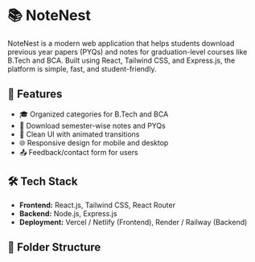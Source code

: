 # 📚 NoteNest

NoteNest is a modern web application that helps students download previous year papers (PYQs) and notes for graduation-level courses like B.Tech and BCA. Built using React, Tailwind CSS, and Express.js, the platform is simple, fast, and student-friendly.

## 🚀 Features

- 🎓 Organized categories for B.Tech and BCA
- 📝 Download semester-wise notes and PYQs
- 📂 Clean UI with animated transitions
- 🌐 Responsive design for mobile and desktop
- 📤 Feedback/contact form for users

## 🛠️ Tech Stack

- **Frontend:** React.js, Tailwind CSS, React Router
- **Backend:** Node.js, Express.js
- **Deployment:** Vercel / Netlify (Frontend), Render / Railway (Backend)

## 📁 Folder Structure

